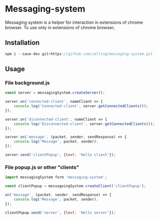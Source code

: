 Messaging-system
===============

Messaging system is a helper for interaction in extensions of chrome browser.
To use only in extensions of chrome browser;

## Installation
```js
npm i --save-dev git+https://github.com/salting/messaging-system.git
```

## Usage

### File background.js
```js
const server = messagingSystem.createServer();

server.on('connected-client', nameClient => {
    console.log('Connected-client', server.getConnectedClients());
});

server.on('diconnected-client', nameClient => {
    console.log('Disconnected-client', server.getConnectedClients());
});

server.on('message', (packet, sender, sendResponse) => {
    console.log('Message', packet, sender);
});

server.send('clientPopup', {text: 'Hello client'});
```

### File popup.js or other "clients"
```js
import messagingSystem form 'messaging-system';

const clientPopup = messageingSystem.createClient('clientPopup');

on('message', (packet, sender, sendResponse) => {
    console.log('Message', packet, sender);
});

clientPopup.send('server', {text: 'Hello server'});
```